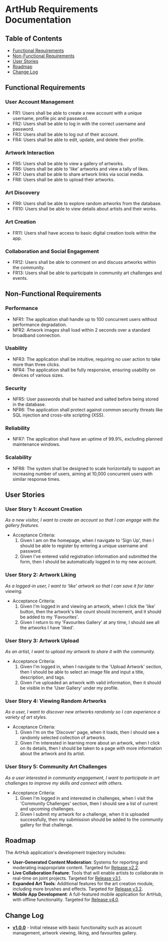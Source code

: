 # ArtHub Requirements Documentation

## Table of Contents

- [Functional Requirements](#functional-requirements)
- [Non-Functional Requirements](#non-functional-requirements)
- [User Stories](#user-stories)
- [Roadmap](#roadmap)
- [Change Log](#change-log)

## Functional Requirements

### User Account Management

- FR1: Users shall be able to create a new account with a unique username, profile pic and password.
- FR2: Users shall be able to log in with the correct username and password.
- FR3: Users shall be able to log out of their account.
- FR4: Users shall be able to edit, update, and delete their profile.

### Artwork Interaction

- FR5: Users shall be able to view a gallery of artworks.
- FR6: Users shall be able to 'like' artworks and view a tally of likes.
- FR7: Users shall be able to share artwork links via social media.
- FR8: Users shall be able to upload their artworks.

### Art Discovery

- FR9: Users shall be able to explore random artworks from the database.
- FR10: Users shall be able to view details about artists and their works.

### Art Creation

- FR11: Users shall have access to basic digital creation tools within the app.

### Collaboration and Social Engagement

- FR12: Users shall be able to comment on and discuss artworks within the community.
- FR13: Users shall be able to participate in community art challenges and events.

## Non-Functional Requirements

### Performance

- NFR1: The application shall handle up to 100 concurrent users without performance degradation.
- NFR2: Artwork images shall load within 2 seconds over a standard broadband connection.

### Usability

- NFR3: The application shall be intuitive, requiring no user action to take more than three clicks.
- NFR4: The application shall be fully responsive, ensuring usability on devices of various sizes.

### Security

- NFR5: User passwords shall be hashed and salted before being stored in the database.
- NFR6: The application shall protect against common security threats like SQL injection and cross-site scripting (XSS).

### Reliability

- NFR7: The application shall have an uptime of 99.9%, excluding planned maintenance windows.

### Scalability

- NFR8: The system shall be designed to scale horizontally to support an increasing number of users, aiming at 10,000 concurrent users with similar response times.

## User Stories

### User Story 1: Account Creation

_As a new visitor, I want to create an account so that I can engage with the gallery features._

- Acceptance Criteria:
  1. Given I am on the homepage, when I navigate to 'Sign Up', then I should be able to register by entering a unique username and password.
  2. Given I've entered valid registration information and submitted the form, then I should be automatically logged in to my new account.

### User Story 2: Artwork Liking

_As a logged-in user, I want to 'like' artwork so that I can save it for later viewing._

- Acceptance Criteria:
  1. Given I'm logged in and viewing an artwork, when I click the 'like' button, then the artwork's like count should increment, and it should be added to my 'Favourites'.
  2. Given I return to my 'Favourites Gallery' at any time, I should see all the artworks I have 'liked'.

### User Story 3: Artwork Upload

_As an artist, I want to upload my artwork to share it with the community._

- Acceptance Criteria:
  1. Given I'm logged in, when I navigate to the 'Upload Artwork' section, then I should be able to select an image file and input a title, description, and tags.
  2. Given I've uploaded an artwork with valid information, then it should be visible in the 'User Gallery' under my profile.

### User Story 4: Viewing Random Artworks

_As a user, I want to discover new artworks randomly so I can experience a variety of art styles._

- Acceptance Criteria:
  1. Given I'm on the 'Discover' page, when it loads, then I should see a randomly selected collection of artworks.
  2. Given I'm interested in learning more about an artwork, when I click on its details, then I should be taken to a page with more information about the artwork and its artist.

### User Story 5: Community Art Challenges

_As a user interested in community engagement, I want to participate in art challenges to improve my skills and connect with others._

- Acceptance Criteria:
  1. Given I'm logged in and interested in challenges, when I visit the 'Community Challenges' section, then I should see a list of current and upcoming challenges.
  2. Given I submit my artwork for a challenge, when it is uploaded successfully, then my submission should be added to the community gallery for that challenge.

## Roadmap

The ArtHub application's development trajectory includes:

- **User-Generated Content Moderation**: Systems for reporting and moderating inappropriate content.
  Targeted for [Release v2.2](#).
- **Live Collaboration Feature**: Tools that will enable artists to collaborate in real-time on joint projects.
  Targeted for [Release v3.1](#).
- **Expanded Art Tools**: Additional features for the art creation module, including more brushes and effects.
  Targeted for [Release v3.2](#).
- **Mobile App Development**: A full-featured mobile application for ArtHub, with offline functionality.
  Targeted for [Release v4.0](#).

## Change Log

- **[v1.0.0](#link-to-release-notes)** - Initial release with basic functionality such as account management, artwork viewing, liking, and favourites gallery.
